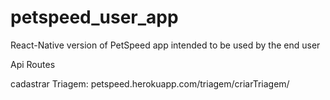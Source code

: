 # petspeed_user_app
 React-Native version of PetSpeed app intended to be used by the end user

Api Routes

cadastrar Triagem: petspeed.herokuapp.com/triagem/criarTriagem/